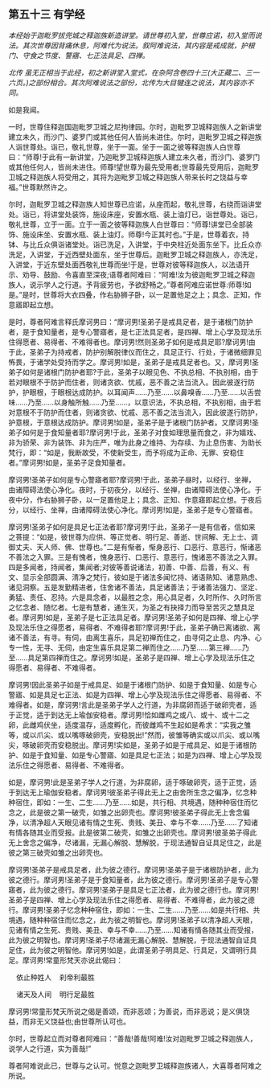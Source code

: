 ## 第五十三 有学经

*本经始于迦毗罗拔兜城之释迦族新造讲堂。请世尊初入堂，世尊应诺，初入堂而说法。其次世尊因背痛休息，阿难代为说法。叙阿难说法，其内容是戒成就，护根门、守食之节度、警寤、七正法具足、四禅。*

*北传 虽无正相当于此经，初之新讲堂入堂式，在杂阿含卷四十三(大正藏二、三一六页。)之部份相合。其次阿难说法之部份，北传为大目犍连之说法，其内容亦不同。*

如是我闻。

一时，世尊住释迦国迦毗罗卫城之尼拘律园。尔时，迦毗罗卫城释迦族人之新讲堂建立未久，而沙门、婆罗门或其他任何人皆尚未进住。尔时，迦毗罗卫城之释迦族人诣世尊处。诣已，敬礼世尊，坐于一面。坐于一面之彼等释迦族人白世尊曰：“师尊!于此有一新讲堂，乃迦毗罗卫城释迦族人建立未久者，而沙门、婆罗门或其他任何人，皆尚未进住。师尊!望世尊为最先受用者;世尊最先受用后，迦毗罗卫城之释迦族人将受用之，其将为迦毗罗卫城之释迦族人带来长时之饶益与幸福。”世尊默然许之。

尔时，迦毗罗卫城之释迦族人知世尊已应诺，从座而起，敬礼世尊，右绕而诣讲堂处。诣已，将讲堂处装饰，施设床座，安置水瓶、装上油灯已，诣世尊处。诣已，敬礼世尊，立于一面。立于一面之彼等释迦族人白世尊曰：“师尊!讲堂已全部装饰、施设床坐、安置水瓶、装上油灯。师尊!今正其时也。”于是，世尊着衣，持钵、与比丘众俱诣诸堂处。诣已洗足，入讲堂，于中央柱近处面东坐下。比丘众亦洗足，入讲堂，于近西壁处面东，坐于世尊后。迦毗罗卫城之释迦族人，亦洗足，入讲堂，于近东壁处面西敬礼世尊而坐!于是，世尊对彼等释迦族人，以法语开示、劝导、鼓励、令喜直至深夜;语尊者阿难曰：“阿难!汝为彼迦毗罗卫城之释迦族人，说示学人之行道。予背疲劳也，予欲舒畅之。”尊者阿难应诺世尊:师尊!如是。”是时，世尊将大衣四叠，作右胁狮子卧，以一足置他足之上；具念、正知，作意寤即起立想。

是时，尊者阿难言释氏摩诃男曰：“摩诃男!圣弟子是戒具足者，是于诸根门防护者，是于食知量者，是专心警寤者，是七正法具足者，是四禅、增上心学及现法乐住得愿者、易得者、不难得者也。摩诃男!然则圣弟子如何是戒具足耶?摩诃男!由于此，圣弟子为持戒者，防护别解脱律仪而住之，具足正行、行处，于诸微细罪见怖畏，于诸学处受持而学之。摩诃男!如是，圣弟子是戒具足者也。又，摩诃男!圣弟子如何是诸根门防护者耶?于此，圣弟子以眼见色、不执总相、不执别相，由于若对眼根不于防护而住者，则诸贪欲、忧戚，恶不善之法当流入。因此彼遂行防护，护眼根，于眼根达成防护。以耳闻声……乃至……以鼻嗅香……乃至……以舌尝味……乃至……以身触所触……乃至……，以意识法，不执总相，不执别相，由于若对意根不于防护而住者，则诸贪欲、忧戚、恶不善之法当流入，因此彼遂行防护，护意根，于意根达成防护。摩诃男!如是，圣弟子是于诸根门防护者。又摩诃男!圣弟子如何是于食知量者耶?摩诃男!于此，圣弟子对食如理思量而食之，非为嬉戏、非为骄荣、非为装饰、非为庄严，唯为此身之维持、为存续、为止息伤害、为助长梵行，即：“如是，我断故受，不使新受生，而予将成为正命、无罪、安稳住者。”摩诃男!如是，圣弟子足食知量者。

摩诃男!圣弟子如何是专心警寤者耶?摩诃男!于此，圣弟子昼时，以经行、坐禅，由诸障碍法使心净化。夜时，于初夜分，以经行、坐禅，由诸障碍法使心净化。于夜中分，作右胁狮子卧，以一足置他足上；具念、正知、作意寤即起立想。于夜后分，以经行、坐禅，由诸障碍法使心净化。摩诃男!如是，圣弟子是专心警寤者。

摩诃男!圣弟子如何是具足七正法者耶?摩诃男!于此，圣弟子一是有信者，信如来之菩提：“如是，彼世尊为应供、等正觉者、明行足、善逝、世间解、无上士、调御丈夫、天人师、佛、世尊也。”二是有惭者，惭身恶行、口恶行、意恶行，惭诸恶不善法之入罪。三是有愧者，愧身恶行、口恶行、意恶行，愧诸恶不善法之入罪。四是多闻者，持闻者，集闻者;对彼等善说诸法，初善、中善、后善，有义、有文、显示全部圆满、清净之梵行，彼如是于诸法多闻忆持、诸语熟知、诸意熟虑、诸见洞察。五是发勤精进者，住舍诸不善法，具足诸善法；于诸善法强力、坚定、勇猛、责任、忍持。六是具念者，以最胜之念，用心具足者，久时所作、久时所言之忆念者、随忆者。七是有慧者，通生灭，为圣之有抉择力而导至苦灭之慧具足者。摩诃男!如是，圣弟子是七正法具足者。摩诃男!圣弟子如何是四禅、增上心学及现法乐住之得愿者，易得者、不难得者耶?摩诃男!于此，圣弟子确已离诸欲、离诸不善法，有寻。有伺，由离生喜乐，具足初禅而住之，由寻伺之止息、内净、心专一性，无寻、无伺，由定生喜乐具足第二禅而住之……乃至……第三禅……乃至……具足第四禅而住之。摩诃男!如是，圣弟子是四禅、增上心学及现法乐住之得愿者、易得者、不难得者。

摩诃男!因此圣弟子如是于戒具足、如是于诸根门防护、如是于食知量、如是专心警寤、如是具足七正法、如是为四禅、增上心学及现法乐住之得愿者、易得者、不难得者。如是，摩诃男!言此是圣弟子学人之行道，为非腐卵而适于破卵壳者，适于正觉，适于到达无上瑜伽安稳者。摩诃男!恰如雌鸡之或八、或十、或十二之卵，此雌鸡伏坐，适度温存，适度孵化，而彼雌鸡不生起如是希求：“实我之雏等，或以爪尖、或以嘴啄破卵壳，安稳脱出!”然而，彼雏等确实或以爪尖、或以嘴尖，啄破卵壳而安稳脱出。摩诃男!实如是，圣弟子如是于戒具足、如是于诸根防护、如是于食知量、如是专心警寤、如是具足七正法；如是为四禅、增上心学及现法乐住之得愿者、易得者、不难得者。

如是，摩诃男!此是圣弟子学人之行道，为非腐卵，适于啄破卵壳，适于正觉，适于到达无上瑜伽安稳者。摩诃男!彼圣弟子得此无上之由舍所生念之偏净，忆念种种宿住，即如：一生、二生……乃至……如是，共行相、共境遇，随种种宿住而忆念之，此是彼之第一破壳，如雏之出卵壳也。摩诃男!彼圣弟子得此无上舍念偏净，以清净超人天眼见诸有情之生死、贵贱、美丑、幸与不幸……乃至……了知诸有情各随其业而受报。此是彼第二破壳，如雏之出卵壳也。摩诃男!彼圣弟子得此无上舍念之偏净，尽诸漏，无漏心解脱、慧解脱，于现法通智自证具足住之，此是彼之第三破壳如雏之出卵壳也。

摩诃男!圣弟子是戒具足者，此为彼之德行。摩诃男!圣弟子是于诸根防护者，此为彼之德行。摩诃男!圣弟子是于食知量者，此为彼之德行。摩诃男!圣弟子是专心警寤者，此为彼之德行。摩诃男!圣弟子是具足七正法者，此为彼之德行也。摩诃男!圣弟子是四禅、增上心学及现法乐住之得愿者、易得者、不难得者，此为彼之德行。摩诃男!圣弟子忆念种种宿住，即如：一生、二生……乃至……如是共行相、共境遇，随种种宿住而忆念之，此为彼之明智也。摩诃男!圣弟子以清净超人天眼，见诸有情之生死、贵贱、美丑、幸与不幸……乃至……知诸有情各随其业而受报，此为彼之明智也。摩诃男!圣弟子尽诸漏无漏心解脱、慧解脱，于现法通智自证具足住，此为彼之明智他。摩诃男!如是，此谓圣弟子明具足、行具足，又谓明行具足。摩诃男!常童形梵天亦说此偈曰：

&nbsp;&nbsp;&nbsp;&nbsp;依止种姓人&nbsp;&nbsp;&nbsp;&nbsp;刹帝利最胜

&nbsp;&nbsp;&nbsp;&nbsp;诸天及人间&nbsp;&nbsp;&nbsp;&nbsp;明行足最胜

摩诃男!常童形梵天所说之偈是善颂，而非恶颂；为善说，而非恶说；是义俱饶益，而非无义饶益也;由世尊所认可也。

尔时，世尊起立而对尊者阿难曰：“善哉!善哉!阿难!汝对迦毗罗卫城之释迦族人，说学人之行道，实为善哉!”

尊者阿难说此已，世尊与之认可。悦意之迦毗罗卫城释迦族诸人，大喜尊者阿难之所说。
